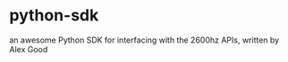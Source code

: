 python-sdk
==========

an awesome Python SDK for interfacing with the 2600hz APIs, written by Alex Good